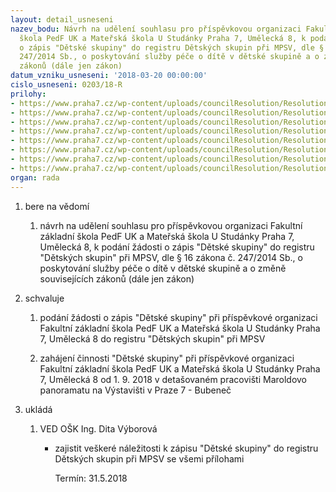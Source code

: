 ```yaml
---
layout: detail_usneseni
nazev_bodu: Návrh na udělení souhlasu pro příspěvkovou organizaci Fakultní základní
  škola PedF UK a Mateřská škola U Studánky Praha 7, Umělecká 8, k podání žádosti
  o zápis "Dětské skupiny" do registru Dětských skupin při MPSV, dle § 16 zákona č.
  247/2014 Sb., o poskytování služby péče o dítě v dětské skupině a o změně souvisejících
  zákonů (dále jen zákon)
datum_vzniku_usneseni: '2018-03-20 00:00:00'
cislo_usneseni: 0203/18-R
prilohy:
- https://www.praha7.cz/wp-content/uploads/councilResolution/Resolutions/27400/export/1Duvodovazprava~335874.doc
- https://www.praha7.cz/wp-content/uploads/councilResolution/Resolutions/27400/export/2Zadostozapisudetskaskupina~335873.pdf
- https://www.praha7.cz/wp-content/uploads/councilResolution/Resolutions/27400/export/3Dodatekc2Zrizovacilistina~335872.pdf
- https://www.praha7.cz/wp-content/uploads/councilResolution/Resolutions/27400/export/4SmlouvaopodnajmuMaroldovopanorama~335871.pdf
- https://www.praha7.cz/wp-content/uploads/councilResolution/Resolutions/27400/export/5Dodatekc1Maroldovopanorama~335870.pdf
- https://www.praha7.cz/wp-content/uploads/councilResolution/Resolutions/27400/export/6PojistnasmlouvaPOpriMCP7~335869.pdf
- https://www.praha7.cz/wp-content/uploads/councilResolution/Resolutions/27400/export/7Dodatekc1pojistka~335868.pdf
- https://www.praha7.cz/wp-content/uploads/councilResolution/Resolutions/27400/export/export~336293.pdf
organ: rada
---
```

<ol class="urzList_view" id="urzList">
<li id="" class="urzClass1"><span name="1">bere na vědomí</span> 
<ol class="urzOlClass" id="">
<li id="" class="urzClass2" style="TEXT-ALIGN: left"><span><p>návrh na udělení souhlasu pro příspěvkovou organizaci Fakultní základní škola PedF UK a Mateřská škola U Studánky Praha 7, Umělecká 8, k podání žádosti o zápis "Dětské skupiny"&nbsp;do registru "Dětských skupin" při MPSV, dle § 16 zákona č. 247/2014 Sb., o poskytování služby péče o dítě v dětské skupině a o změně souvisejících zákonů (dále jen zákon)<br></p></span></li></ol></li>
<li id="" class="urzClass1"><span name="24">schvaluje</span> 
<ol class="urzOlClass" id="">
<li id="" class="urzClass2" style="TEXT-ALIGN: left"><span><p>podání žádosti o zápis "Dětské skupiny"&nbsp;při příspěvkové organizaci Fakultní základní škola PedF UK a Mateřská škola U Studánky Praha 7, Umělecká 8 do registru "Dětských skupin" při MPSV <br></p></span></li><li class="urzClass2" id="" style="text-align: left;"><span><p>zahájení činnosti "Dětské skupiny" při příspěvkové organizaci Fakultní základní škola PedF UK a Mateřská škola U Studánky Praha 7, Umělecká 8 od 1. 9. 2018 v detašovaném pracovišti Maroldovo panoramatu na Výstavišti v Praze 7 - Bubeneč</p></span></li></ol></li><li class="urzClass1" id="urzUkoly"><span name="1">ukládá</span><ol class="urzOlClass"><li class="urzClass2"><span><p>VED OŠK Ing. Dita Výborová</p></span><ul class="urzUlClass"><li class="urzClass3"><span><p>zajistit veškeré náležitosti k zápisu "Dětské skupiny" do registru Dětských skupin při MPSV se všemi přílohami</p></span><span class="urzUkolTermin">  Termín:&nbsp;31.5.2018</span></li></ul></li></ol></li>


</ol>